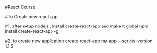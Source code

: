 #React Course

#To Create new react app

#1. after setup nodejs , install create-react-app and make it global 
npm install create-react-app -g

#2. to create new application 
create-react-app my-app --scripts-version 1.1.5
